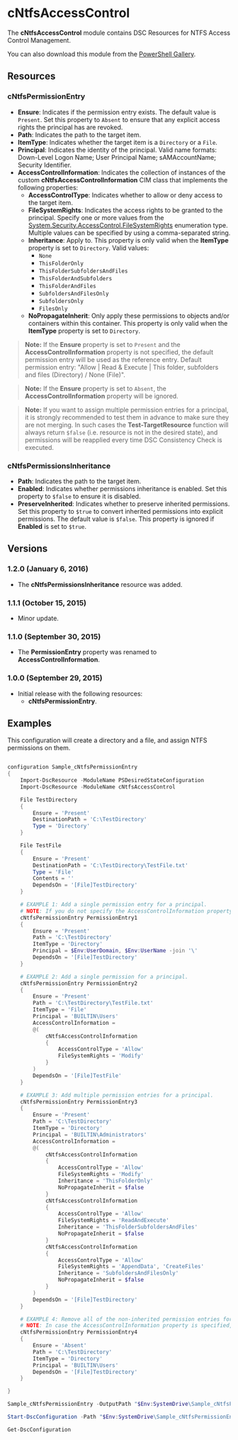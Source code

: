 # cNtfsAccessControl

The **cNtfsAccessControl** module contains DSC Resources for NTFS Access Control Management.

You can also download this module from the [PowerShell Gallery](https://www.powershellgallery.com/packages/cNtfsAccessControl/).

## Resources

### cNtfsPermissionEntry

* **Ensure**: Indicates if the permission entry exists. The default value is `Present`. Set this property to `Absent` to ensure that any explicit access rights the principal has are revoked.
* **Path**: Indicates the path to the target item.
* **ItemType**: Indicates whether the target item is a `Directory` or a `File`.
* **Principal**: Indicates the identity of the principal. Valid name formats: Down-Level Logon Name; User Principal Name; sAMAccountName; Security Identifier.
* **AccessControlInformation**: Indicates the collection of instances of the custom **cNtfsAccessControlInformation** CIM class that implements the following properties:
  * **AccessControlType**: Indicates whether to allow or deny access to the target item.
  * **FileSystemRights**: Indicates the access rights to be granted to the principal. Specify one or more values from the [System.Security.AccessControl.FileSystemRights](https://msdn.microsoft.com/en-us/library/system.security.accesscontrol.filesystemrights%28v=vs.110%29.aspx) enumeration type. Multiple values can be specified by using a comma-separated string.
  * **Inheritance**: Apply to. This property is only valid when the **ItemType** property is set to `Directory`.
    Valid values:
    - `None`
    - `ThisFolderOnly`
    - `ThisFolderSubfoldersAndFiles`
    - `ThisFolderAndSubfolders`
    - `ThisFolderAndFiles`
    - `SubfoldersAndFilesOnly`
    - `SubfoldersOnly`
    - `FilesOnly`
  * **NoPropagateInherit**: Only apply these permissions to objects and/or containers within this container. This property is only valid when the **ItemType** property is set to `Directory`.

> **Note:**
> If the **Ensure** property is set to `Present` and the **AccessControlInformation** property is not specified, the default permission entry will be used as the reference entry.
Default permission entry: "Allow | Read & Execute | This folder, subfolders and files (Directory) / None (File)".

> **Note:**
> If the **Ensure** property is set to `Absent`, the **AccessControlInformation** property will be ignored.

> **Note:**
> If you want to assign multiple permission entries for a principal, it is strongly recommended to test them in advance to make sure they are not merging.
In such cases the **Test-TargetResource** function will always return `$false` (i.e. resource is not in the desired state), and permissions will be reapplied every time DSC Consistency Check is executed.

### cNtfsPermissionsInheritance

* **Path**: Indicates the path to the target item.
* **Enabled**: Indicates whether permissions inheritance is enabled. Set this property to `$false` to ensure it is disabled.
* **PreserveInherited**: Indicates whether to preserve inherited permissions. Set this property to `$true` to convert inherited permissions into explicit permissions. The default value is `$false`. This property is ignored if **Enabled** is set to `$true`.

## Versions


### 1.2.0 (January 6, 2016)

* The **cNtfsPermissionsInheritance** resource was added.

### 1.1.1 (October 15, 2015)

* Minor update.

### 1.1.0 (September 30, 2015)

* The **PermissionEntry** property was renamed to **AccessControlInformation**.

### 1.0.0 (September 29, 2015)

* Initial release with the following resources:
  - **cNtfsPermissionEntry**.

## Examples

This configuration will create a directory and a file, and assign NTFS permissions on them.

```powershell

configuration Sample_cNtfsPermissionEntry
{
    Import-DscResource -ModuleName PSDesiredStateConfiguration
    Import-DscResource -ModuleName cNtfsAccessControl

    File TestDirectory
    {
        Ensure = 'Present'
        DestinationPath = 'C:\TestDirectory'
        Type = 'Directory'
    }

    File TestFile
    {
        Ensure = 'Present'
        DestinationPath = 'C:\TestDirectory\TestFile.txt'
        Type = 'File'
        Contents = ''
        DependsOn = '[File]TestDirectory'
    }

    # EXAMPLE 1: Add a single permission entry for a principal.
    # NOTE: If you do not specify the AccessControlInformation property, the default permission entry will be used as the reference entry.
    cNtfsPermissionEntry PermissionEntry1
    {
        Ensure = 'Present'
        Path = 'C:\TestDirectory'
        ItemType = 'Directory'
        Principal = $Env:UserDomain, $Env:UserName -join '\'
        DependsOn = '[File]TestDirectory'
    }

    # EXAMPLE 2: Add a single permission for a principal.
    cNtfsPermissionEntry PermissionEntry2
    {
        Ensure = 'Present'
        Path = 'C:\TestDirectory\TestFile.txt'
        ItemType = 'File'
        Principal = 'BUILTIN\Users'
        AccessControlInformation =
        @(
            cNtfsAccessControlInformation
            {
                AccessControlType = 'Allow'
                FileSystemRights = 'Modify'
            }
        )
        DependsOn = '[File]TestFile'
    }

    # EXAMPLE 3: Add multiple permission entries for a principal.
    cNtfsPermissionEntry PermissionEntry3
    {
        Ensure = 'Present'
        Path = 'C:\TestDirectory'
        ItemType = 'Directory'
        Principal = 'BUILTIN\Administrators'
        AccessControlInformation =
        @(
            cNtfsAccessControlInformation
            {
                AccessControlType = 'Allow'
                FileSystemRights = 'Modify'
                Inheritance = 'ThisFolderOnly'
                NoPropagateInherit = $false
            }
            cNtfsAccessControlInformation
            {
                AccessControlType = 'Allow'
                FileSystemRights = 'ReadAndExecute'
                Inheritance = 'ThisFolderSubfoldersAndFiles'
                NoPropagateInherit = $false
            }
            cNtfsAccessControlInformation
            {
                AccessControlType = 'Allow'
                FileSystemRights = 'AppendData', 'CreateFiles'
                Inheritance = 'SubfoldersAndFilesOnly'
                NoPropagateInherit = $false
            }
        )
        DependsOn = '[File]TestDirectory'
    }

    # EXAMPLE 4: Remove all of the non-inherited permission entries for a principal.
    # NOTE: In case the AccessControlInformation property is specified, it will be ignored.
    cNtfsPermissionEntry PermissionEntry4
    {
        Ensure = 'Absent'
        Path = 'C:\TestDirectory'
        ItemType = 'Directory'
        Principal = 'BUILTIN\Users'
        DependsOn = '[File]TestDirectory'
    }

}

Sample_cNtfsPermissionEntry -OutputPath "$Env:SystemDrive\Sample_cNtfsPermissionEntry"

Start-DscConfiguration -Path "$Env:SystemDrive\Sample_cNtfsPermissionEntry" -Force -Verbose -Wait

Get-DscConfiguration


```

